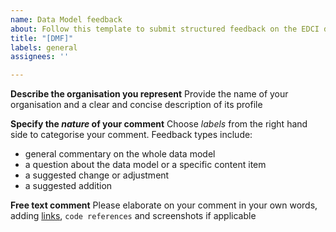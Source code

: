 ```yaml
---
name: Data Model feedback
about: Follow this template to submit structured feedback on the EDCI data model
title: "[DMF]"
labels: general
assignees: ''

---
```


**Describe the organisation you represent**
Provide the name of your organisation and a clear and concise description of its profile

**Specify the *nature* of your comment**
Choose *labels* from the right hand side to categorise your comment. Feedback types include:
* general commentary on the whole data model
* a question about the data model or a specific content item
* a suggested change or adjustment 
* a suggested addition

**Free text comment**
Please elaborate on your comment in your own words, adding [links](https://github.com/european-commission-europass/EDCI-Data-Model/blob/master/edci_credential.xml), <code>code references</code> and screenshots if applicable
